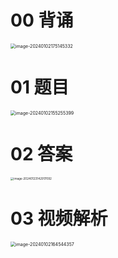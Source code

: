 # 00 背诵

<img src="https://cvp.oss-cn-shanghai.aliyuncs.com/picgo/202401021751563.png" alt="image-20240102175145332" style="zoom:50%;" />



# 01 题目

<img src="https://cvp.oss-cn-shanghai.aliyuncs.com/picgo/202401021552530.png" alt="image-20240102155255399" style="zoom:50%;" />



# 02 答案

<img src="https://cvp.oss-cn-shanghai.aliyuncs.com/picgo/202401231429308.png" alt="image-20240123142917092" style="zoom:33%;" />



# 03 视频解析

<img src="https://cvp.oss-cn-shanghai.aliyuncs.com/picgo/202401021645583.png" alt="image-20240102164544357" style="zoom:50%;" />

